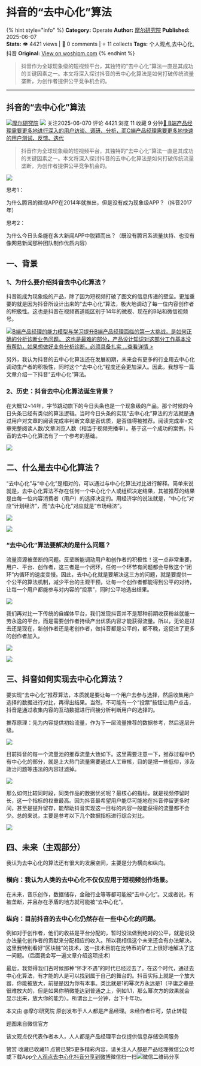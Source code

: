 # 抖音的“去中心化”算法
{% hint style="info" %}
**Category:** Operate
**Author:** [摩尔研究院](https://www.woshipm.com/u/1179887)
**Published:** 2025-06-07  
**Stats:** 👁️ 4421 views | 💬 0 comments | ⭐ 11 collects
**Tags:** 个人观点,去中心化,抖音
**Original:** [View on woshipm.com](https://www.woshipm.com/operate/6226835.html)
{% endhint %}
> 抖音作为全球现象级的短视频平台，其独特的“去中心化”算法一直是其成功的关键因素之一。本文将深入探讨抖音的去中心化算法是如何打破传统流量垄断，为创作者提供公平竞争机会的。

---

## 抖音的“去中心化”算法

[![](https://static.woshipm.com/view/woshipm_api_def_20250529153315_8885.png?imageView2/1/w/72/h/72/q/100)](https://www.woshipm.com/u/1179887)[摩尔研究院](https://www.woshipm.com/u/1179887) ![](https://static.woshipm.com/tag/1101_1@2x.png) 关注2025-06-070 评论 4421 浏览 11 收藏 9 分钟[🔗 B端产品经理需要更多地进行深入的用户访谈、调研、分析，而C端产品经理需要更多地快速的用户测试、反馈、迭代](https://ke.qidianla.com/courses/bcpm)

> 抖音作为全球现象级的短视频平台，其独特的“去中心化”算法一直是其成功的关键因素之一。本文将深入探讨抖音的去中心化算法是如何打破传统流量垄断，为创作者提供公平竞争机会的。

![](https://image.woshipm.com/2025/06/07/bfbe9440-432c-11f0-8cb0-00163e09d72f.png)

思考1：

为什么腾讯的微视APP在2014年就推出，但是没有成为现象级APP？（抖音2017年）

思考2：

为什么今日头条能在各大新闻APP中脱颖而出？（既没有腾讯系流量扶持、也没有像网易新闻那种团队制作优质内容）

## 一、背景

### 1、为什么要介绍抖音去中心化算法？

抖音能成为现象级的产品，除了因为短视频打破了图文的信息传递的壁垒。更加重要的就是因为抖音所设计出来的“去中心化”算法，极大地调动了每一位内容创作者的积极性。这也是抖音在视频赛道能区别于14年的微视、现在的B站和微信视频号。

[![](https://image.woshipm.com/2023/08/02/1554eea8-30e3-11ee-88e7-00163e0b5ff3.png)B端产品经理的能力模型与学习提升B端产品经理面临的第一大挑战，是如何正确的分析诊断业务问题。 这也是最难的部分，产品设计知识对这部分工作基本没有帮助，如果想做好业务分析诊断，必须具备扎实 ...查看详情 >](https://ke.qidianla.com/courses/bcpm)

另外，我认为抖音的去中心化算法还在发展初期，未来会有更多的行业用去中心化调动生产者的积极性，同时这个“去中心化”程度还会更加深入。因此，我想写一篇文章介绍一下抖音“去中心化”算法。

### 2、历史：抖音去中心化算法诞生背景？

在大概12~14年，字节跳动旗下的今日头条也是一个现象级的产品。那个时候的今日头条已经有类似的算法逻辑。当时今日头条的实现“去中心化”算法的方法就是通过用户对文章的阅读完成率判断文章是否优质，是否值得被推荐。阅读完成率=文章完整阅读人数/文章浏览人数（相当于视频完播率）。基于这一个成功的案例，抖音的去中心化算法有了一个参考的基础。

![](https://image.woshipm.com/2025/06/07/ee4e94fe-432c-11f0-8928-00163e09d72f.png)

## 二、什么是去中心化算法？

“去中心化”与“中心化”是相对的，可以通过与中心化算法对比进行解释。简单来说就是，去中心化算法不存在任何一个中心化个人或组织决定结果，其被推荐的结果是由每一位内容消费者（用户）的选择决定的。用经济学的说法就是，“中心化”对应“计划经济”，而“去中心化”对应就是“市场经济”。

![](https://image.woshipm.com/2025/06/07/fa4b691c-432c-11f0-8cb0-00163e09d72f.png)

![](https://image.woshipm.com/2025/06/07/401eea18-432d-11f0-8cb0-00163e09d72f.png)

### “去中心化”算法要解决的是什么问题？

流量资源被垄断的问题。反垄断能调动用户和创作者的积极性！这一点非常重要，用户、平台、创作者，这三者是一个闭环，任何一个环节有问题都会导致这个“闭环”内循环的速度变慢。因此，去中心化就是要解决这三方的问题，就是要提供一个公平的算法机制，减少平台的主观干预，让每一个创作者都能得到公平的对待，让每一个用户都能参与对内容的“投票”，同时公平地选出结果。

![](https://image.woshipm.com/2025/06/07/5312bf14-432d-11f0-8cb0-00163e09d72f.png)

我们再对比一下传统的自媒体平台，我们发现抖音并不是那种前期收获粉丝就能一劳永逸的平台，而是需要创作者持续产出优质内容才能获得流量。所以，无论是过去还是现在，新创作者还是老创作者，做抖音都是公平的，都不晚，这促进了更多的创作者加入。

![](https://image.woshipm.com/2025/06/07/302f2dc0-432d-11f0-8cb0-00163e09d72f.png)

![](https://image.woshipm.com/2025/06/07/5f213858-432d-11f0-8cb0-00163e09d72f.png)

## 三、抖音如何实现去中心化算法？

要实现“去中心化”推荐算法，本质就是要让每一个用户去参与选择，然后收集用户选择的数据进行对比，再得出结果。当然，不可能有一个“投票”按钮让用户点击，抖音是通过收集内容的互动数据进行间接分析判断用户的选择的。

推荐原理：先为内容提供初始流量，作为下一层流量推荐的数据参考，然后逐层升级。

![](https://image.woshipm.com/2025/06/07/69af76f4-432d-11f0-8cb0-00163e09d72f.png)

目前抖音的每一个流量池的推荐流量大致如下。这里需要注意一下，推荐过程中仍有中心化的部分，就是上大热门流量需要通过人工审核，目的是把一些低俗，涉及政治问题等违法的内容过滤掉。

![](https://image.woshipm.com/2025/06/07/72a751d2-432d-11f0-8928-00163e09d72f.png)

那么如何比较同时段，同类作品的数据优劣呢？最核心的指标，就是视频停留时长，这一个指标的权重最高。因为抖音最希望用户能尽可能地在抖音停留更多时间，甚至是提升留存，能帮助抖音实现这一目标的内容一般能获得的流量都不会少。总的来说，主要是参考以下几个数据指标进行综合对比。

![](https://image.woshipm.com/2025/06/07/7a218bee-432d-11f0-8928-00163e09d72f.png)

## 四、未来（主观部分）

我认为去中心化的算法还有很大的发展空间，主要是分为横向和纵向。

### 横向：我认为人类的去中心化不仅仅应用于短视频创作场景。

在未来，音乐创作，数据储存，金融行业等等都可能被“去中心化”。又或者说，有被垄断，并且存在矛盾的地方就可能被“去中心化”。

### 纵向：目前抖音的去中心化仍然存在一些中心化的问题。

例如对于创作者，他们的收益是平台分配的，暂时没法做到绝对的公平，就是说没办法量化创作者的贡献来分配相应的收入。所以我相信这个未来还会有办法解决。这里我特别看好“区块链”的技术，这一技术目前在比特币的矿工上很好地解决了这一问题。（后面我会写一遍文章介绍这项技术）

最后，我觉得我们古时候那种“怀才不遇”的时代已经过去了。在这个时代，通过去中心化算法，有才能的人是可以找到属于自己的舞台的。抖音实际上就是一个放大器，你能被放大，前提是因为你有本事。类比就是1的幂次方永远是1（平庸之辈是很难放大的，但是如果你稍微能达到普通之上，例如1.1，那么幂次方的效果就会显示出来，放大你的能力）。所谓台上一分钟，台下十年功。

本文由 @摩尔研究院 原创发布于人人都是产品经理。未经作者许可，禁止转载

题图来自微信官方

该文观点仅代表作者本人，人人都是产品经理平台仅提供信息存储空间服务

赞赏 收藏已收藏11 点赞已赞5更多精彩内容，请关注人人都是产品经理微信公众号或下载App[个人观点](https://www.woshipm.com/tag/%e4%b8%aa%e4%ba%ba%e8%a7%82%e7%82%b9)[去中心化](https://www.woshipm.com/tag/%e5%8e%bb%e4%b8%ad%e5%bf%83%e5%8c%96)[抖音](https://www.woshipm.com/tag/%e6%8a%96%e9%9f%b3)[分享到微博](https://service.weibo.com/share/share.php?appkey=2775287854&title=抖音的“去中心化”算法&url=https://www.woshipm.com/operate/6226835.html&pic=https://image.woshipm.com/2025/06/07/bfbe9440-432c-11f0-8cb0-00163e09d72f.png)微信扫一扫![微信二维码](https://api.pwmqr.com/qrcode/create/?url=https://www.woshipm.com/operate/6226835.html)分享